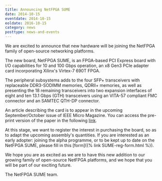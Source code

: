```yaml
---
title: Announcing NetFPGA SUME
date: 2014-10-15
eventdate: 2014-10-15
eoldate: 2016-10-15
category: news
posttype: news-and-events
---
```


We are excited to announce that new hardware will be joining the NetFPGA family of open-source networking platforms.

The new board, NetFPGA SUME, is an FPGA-based PCI Express board with I/O capabilities for 10 and 100 Gbps operation, an x8 Gen3 PCIe adapter card incorporating Xilinx's Virtex-7 690T FPGA.

The peripheral subsystems adds to the four SFP+ transceivers with replaceable DDR3-SODIMM memories, QDRII+ memories, as well as presenting the 18 remaining transceivers into two expansion interfaces of eight and ten 13.1 Gbps (GTH) transceivers using an VITA-57 compliant FMC connector and an SAMTEC QTH-DP connector.

An article describing the card is to appear in the upcoming September/October issue of IEEE Micro Magazine. You can access the pre-print version of the paper in the following [link](http://www.cl.cam.ac.uk/~nz247/publications/zilberman2014sume.pdf).

At this stage, we want to register the interest in purchasing the board, so as to adapt the upcoming assembly's quantities. If you are interested as an early adopter: joining the alpha programme, or to be kept up to date on the NetFPGA SUME, please fill in this [form]({% link SUME-reg-form.html %}).

We hope you are as excited as we are to have this new addition to our growing family of open-source NetFPGA platforms, and we hope that you will be part of our exciting future.

The NetFPGA SUME team.
